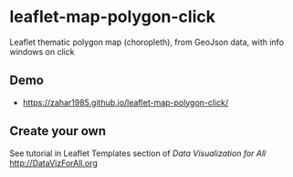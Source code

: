 # leaflet-map-polygon-click
Leaflet thematic polygon map (choropleth), from GeoJson data, with info windows on click

## Demo
- https://zahar1985.github.io/leaflet-map-polygon-click/

## Create your own
See tutorial in Leaflet Templates section of *Data Visualization for All*  http://DataVizForAll.org
